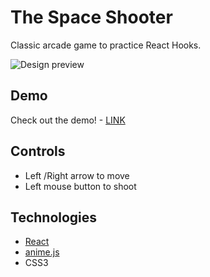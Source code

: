 # The Space Shooter

Classic arcade game to practice React Hooks. 

![Design preview](preview.gif)

## Demo

Check out the demo! - [LINK](https://tobiaszmaj.github.io/space-shooter/)

## Controls
* Left /Right arrow to move 
* Left mouse button to shoot

## Technologies
* [React](https://reactjs.org/)
* [anime.js](https://animejs.com/)
* CSS3